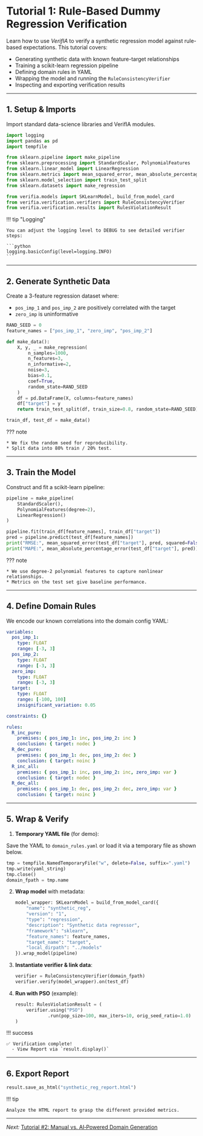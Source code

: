 # Tutorial 1: Rule‑Based Dummy Regression Verification

Learn how to use *VerifIA* to verify a synthetic regression model against rule-based expectations. This tutorial covers:

* Generating synthetic data with known feature-target relationships
* Training a scikit-learn regression pipeline
* Defining domain rules in YAML
* Wrapping the model and running the `RuleConsistencyVerifier`
* Inspecting and exporting verification results

---

## 1. Setup & Imports

Import standard data-science libraries and VerifIA modules.

```python
import logging
import pandas as pd
import tempfile

from sklearn.pipeline import make_pipeline
from sklearn.preprocessing import StandardScaler, PolynomialFeatures
from sklearn.linear_model import LinearRegression
from sklearn.metrics import mean_squared_error, mean_absolute_percentage_error
from sklearn.model_selection import train_test_split
from sklearn.datasets import make_regression

from verifia.models import SKLearnModel, build_from_model_card
from verifia.verification.verifiers import RuleConsistencyVerifier
from verifia.verification.results import RulesViolationResult
```

!!! tip "Logging"

    You can adjust the logging level to DEBUG to see detailed verifier steps:

    ```python
    logging.basicConfig(level=logging.INFO)
    ```

---

## 2. Generate Synthetic Data

Create a 3-feature regression dataset where:

* `pos_imp_1` and `pos_imp_2` are positively correlated with the target
* `zero_imp` is uninformative

```python
RAND_SEED = 0
feature_names = ["pos_imp_1", "zero_imp", "pos_imp_2"]

def make_data():
    X, y, _ = make_regression(
        n_samples=1000,
        n_features=3,
        n_informative=2,
        noise=3,
        bias=0.1,
        coef=True,
        random_state=RAND_SEED
    )
    df = pd.DataFrame(X, columns=feature_names)
    df["target"] = y
    return train_test_split(df, train_size=0.8, random_state=RAND_SEED)

train_df, test_df = make_data()
```

??? note

    * We fix the random seed for reproducibility.
    * Split data into 80% train / 20% test.

---

## 3. Train the Model

Construct and fit a scikit-learn pipeline:

```python
pipeline = make_pipeline(
    StandardScaler(),
    PolynomialFeatures(degree=2),
    LinearRegression()
)

pipeline.fit(train_df[feature_names], train_df["target"])
pred = pipeline.predict(test_df[feature_names])
print("RMSE:", mean_squared_error(test_df["target"], pred, squared=False))
print("MAPE:", mean_absolute_percentage_error(test_df["target"], pred))
```

??? note

    * We use degree-2 polynomial features to capture nonlinear relationships.
    * Metrics on the test set give baseline performance.


---

## 4. Define Domain Rules

We encode our known correlations into the domain config YAML:

```yaml
variables:
  pos_imp_1:
    type: FLOAT
    range: [-3, 3]
  pos_imp_2:
    type: FLOAT
    range: [-3, 3]
  zero_imp:
    type: FLOAT
    range: [-3, 3]
  target:
    type: FLOAT
    range: [-100, 100]
    insignificant_variation: 0.05

constraints: {}

rules:
  R_inc_pure:
    premises: { pos_imp_1: inc, pos_imp_2: inc }
    conclusion: { target: nodec }
  R_dec_pure:
    premises: { pos_imp_1: dec, pos_imp_2: dec }
    conclusion: { target: noinc }
  R_inc_all:
    premises: { pos_imp_1: inc, pos_imp_2: inc, zero_imp: var }
    conclusion: { target: nodec }
  R_dec_all:
    premises: { pos_imp_1: dec, pos_imp_2: dec, zero_imp: var }
    conclusion: { target: noinc }
```

---

## 5. Wrap & Verify

1. **Temporary YAML file** (for demo):

  Save the YAML to `domain_rules.yaml` or load it via a temporary file as shown below.

   ```python
   tmp = tempfile.NamedTemporaryFile("w", delete=False, suffix=".yaml")
   tmp.write(yaml_string)
   tmp.close()
   domain_fpath = tmp.name
   ```

2. **Wrap model** with metadata:

   ```python
   model_wrapper: SKLearnModel = build_from_model_card({
       "name": "synthetic_reg",
       "version": "1",
       "type": "regression",
       "description": "Synthetic data regressor",
       "framework": "sklearn",
       "feature_names": feature_names,
       "target_name": "target",
       "local_dirpath": "../models"
   }).wrap_model(pipeline)
   ```

3. **Instantiate verifier & link data**:

   ```python
   verifier = RuleConsistencyVerifier(domain_fpath)
   verifier.verify(model_wrapper).on(test_df)
   ```

4. **Run with PSO** (example):

   ```python
   result: RulesViolationResult = (
       verifier.using("PSO")
               .run(pop_size=100, max_iters=10, orig_seed_ratio=1.0)
   )
   ```

!!! success

    ✅ Verification complete!  
      - View Report via `result.display()`  

---

## 6. Export Report

```python
result.save_as_html("synthetic_reg_report.html")
```

!!! tip

    Analyze the HTML report to grasp the different provided metrics.

---

*Next:* [Tutorial #2: Manual vs. AI‑Powered Domain Generation](tuto_2.md)
